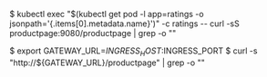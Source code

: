 
$ kubectl exec "$(kubectl get pod -l app=ratings -o jsonpath='{.items[0].metadata.name}')" -c ratings -- curl -sS productpage:9080/productpage | grep -o "<title>.*</title>"


$ export GATEWAY_URL=$INGRESS_HOST:$INGRESS_PORT
$ curl -s "http://${GATEWAY_URL}/productpage" | grep -o "<title>.*</title>"




